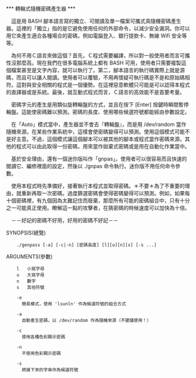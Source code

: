 *** 轉輪式隨機密碼產生器 ***

　這是用 BASH 腳本語言寫的獨立、可閱讀及單一檔案可攜式真隨機密碼產生器。這裡的「獨立」指的是它避免使用任何的外部命令，以減少安全漏洞。你可以用它來產生適合各種場合的密碼，例如電腦登入、銀行提款卡、無線 Wifi 安全等等。

　為何不用Ｃ語言來做這個？首先，Ｃ程式需要編譯，所以對一般使用者而言可攜性沒那麼高。現在我們在很多電腦系統上都有 BASH 可用，使用者只需要複製這個檔案甚至是文字內容，就可以執行了。第二，腳本語言的執行碼實際上就是源碼，而且可以讓人閱讀。使用者可以覆驗，不用再懷疑可執行碼是不是和原始碼相符。這對與安全相關的程式是一個優勢。在這裡惡意軟體只可能是可以認得本程式的直譯器或是系統。最後，就互動式程式而言，Ｃ語言的高效能不是首要考量。

　密碼字元的產生是用類似旋轉輪盤的方式，並且在按下 [Enter] 按鍵時瞬間暫停輪盤。這能使密碼難以預測。密碼的長度、使用哪些候選符號都能經由參數設定。

　在「Auto」模式當中，產生器並不會去『轉輪盤』，而是用 /dev/random 當作隨機來源。在某些作業系統中，這樣會使密碼變得可以預測。使用這個模式可能不是好主意。不過，這個模式讓這個腳本可以被其他的腳本或程式當作密碼來源。其他的程式可以由此取得一份密碼，用來當作拋棄式密碼或是用在自動化作業當中。

　基於安全理由，還有一個迷你版叫作「gnpas」。使用者可以很容易而且快速的閱讀它、編修裡面的設定，然後以 ./gnpas 命令執行。迷你版不用任何命令參數。

　使用本程式時先準備好，接著執行本程式並取得密碼。＊不要＊為了不重要的理由，就重新再取一次密碼。過度篩選密碼會使得密碼變得可以預測。例如，如果每十個密碼裡，有九個因為太難記住而廢棄，那麼所有可能的密碼組合中，只有十分之一可能真正使用。瞭解這一點的攻擊者，在猜密碼的時候速度可以加快為十倍。

　－－好記的密碼不好用，好用的密碼不好記－－

SYNOPSIS(總覽)

        ./genpass [-a] [-c|-n] [密碼長度] [l][u][n][s] [-s ...]

ARGUMENTS(參數)

        l   小寫字母
        u   大寫字母
        n   數字
        s   其他符號

        -e
          簡易模式，使用 'lsunln' 作為候選符號的組合方式

        -a
          自動產生密碼，以 /dev/random 作為隨機來源（不建議使用！）

        -c
          使用各種色彩顯示密碼

        -n
          不使用色彩顯示密碼

        -s
          將接下來的字串作為候選符號

